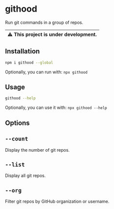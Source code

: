 # githood

Run git commands in a group of repos.

| ⚠️ This project is under development.
| -

## Installation

```sh
npm i githood --global
```

Optionally, you can run with: `npx githood`

## Usage

```sh
githood --help
```

Optionally, you can use it with: `npx githood --help`

## Options

## `--count`

Display the number of git repos.

## `--list`

Display all git repos.

## `--org`

Filter git repos by GitHub organization or username.
